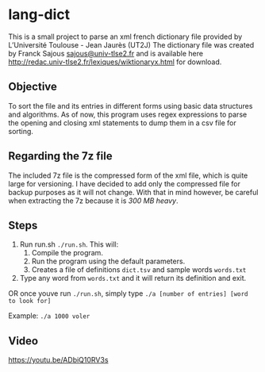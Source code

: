 # lang-dict

This is a small project to parse an xml french dictionary file provided by L’Université Toulouse - Jean Jaurès (UT2J)
The dictionary file was created by Franck Sajous sajous@univ-tlse2.fr and is available here http://redac.univ-tlse2.fr/lexiques/wiktionaryx.html for download.

## Objective

To sort the file and its entries in different forms using basic data structures and algorithms.
As of now, this program uses regex expressions to parse the opening and closing xml statements to dump them in a csv file for sorting.

## Regarding the 7z file

The included 7z file is the compressed form of the xml file, which is quite large for versioning. I have decided to add only the compressed file for backup purposes as it will not change. 
With that in mind however, be careful when extracting the 7z because it is *300 MB heavy*.

## Steps

1. Run run.sh `./run.sh`. This will: 
    1. Compile the program.
    2. Run the program using the default parameters.
    3. Creates a file of definitions `dict.tsv` and sample words `words.txt`
2. Type any word from `words.txt` and it will return its definition and exit.

OR once youve run `./run.sh`, simply type `./a [number of entries] [word to look for]`

Example: 
`./a 1000 voler`

## Video

https://youtu.be/ADbiQ10RV3s
